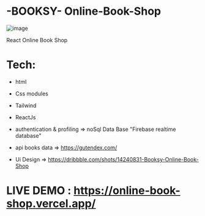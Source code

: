 #  -BOOKSY- Online-Book-Shop
![image](https://user-images.githubusercontent.com/55410420/188759316-89c2b9f5-f82d-45f1-b1b9-6889b60fea34.png)

React Online Book Shop 

# Tech:
- html 
- Css modules
- Tailwind
- ReactJs

- authentication & profiling => noSql Data Base "Firebase realtime database"
- api books data => https://gutendex.com/
- Ui Design => https://dribbble.com/shots/14240831-Booksy-Online-Book-Shop

# LIVE DEMO : https://online-book-shop.vercel.app/
